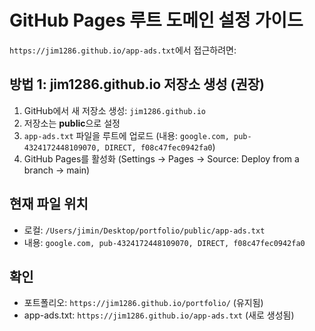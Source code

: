 # GitHub Pages 루트 도메인 설정 가이드

`https://jim1286.github.io/app-ads.txt`에서 접근하려면:

## 방법 1: jim1286.github.io 저장소 생성 (권장)
1. GitHub에서 새 저장소 생성: `jim1286.github.io`
2. 저장소는 **public**으로 설정
3. `app-ads.txt` 파일을 루트에 업로드 (내용: `google.com, pub-4324172448109070, DIRECT, f08c47fec0942fa0`)
4. GitHub Pages를 활성화 (Settings → Pages → Source: Deploy from a branch → main)

## 현재 파일 위치
- 로컬: `/Users/jimin/Desktop/portfolio/public/app-ads.txt`
- 내용: `google.com, pub-4324172448109070, DIRECT, f08c47fec0942fa0`

## 확인
- 포트폴리오: `https://jim1286.github.io/portfolio/` (유지됨)
- app-ads.txt: `https://jim1286.github.io/app-ads.txt` (새로 생성됨)